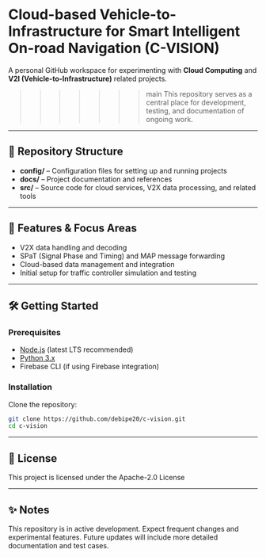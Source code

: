 # Cloud-based Vehicle-to-Infrastructure for Smart Intelligent On-road Navigation (C-VISION)

A personal GitHub workspace for experimenting with **Cloud Computing** and **V2I (Vehicle-to-Infrastructure)** related projects.  
>>>>>>> main
This repository serves as a central place for development, testing, and documentation of ongoing work.

---

## 📂 Repository Structure

- **config/** – Configuration files for setting up and running projects  
- **docs/** – Project documentation and references  
- **src/** – Source code for cloud services, V2X data processing, and related tools  

---

## 🚀 Features & Focus Areas

- V2X data handling and decoding  
- SPaT (Signal Phase and Timing) and MAP message forwarding  
- Cloud-based data management and integration  
- Initial setup for traffic controller simulation and testing  

---

## 🛠️ Getting Started

### Prerequisites
- [Node.js](https://nodejs.org/) (latest LTS recommended)  
- [Python 3.x](https://www.python.org/)  
- Firebase CLI (if using Firebase integration)  

### Installation
Clone the repository:
```bash
git clone https://github.com/debipe20/c-vision.git
cd c-vision
```

---

## 📄 License

This project is licensed under the Apache-2.0 License

---

## ✨ Notes

This repository is in active development. Expect frequent changes and experimental features.
Future updates will include more detailed documentation and test cases.
